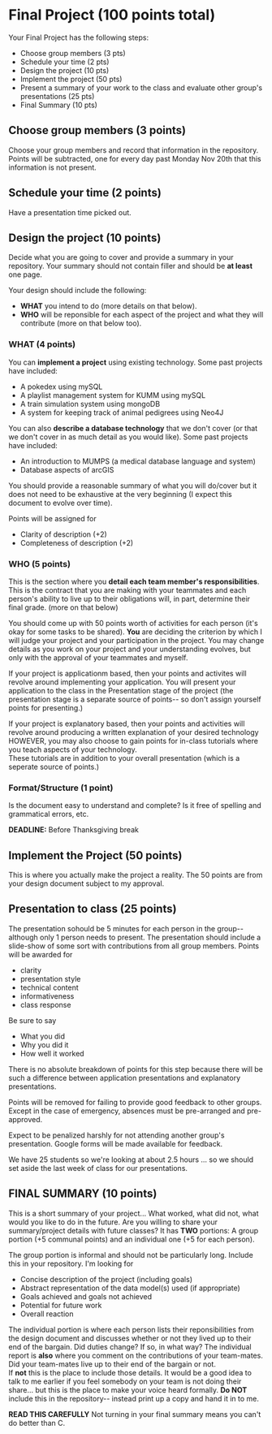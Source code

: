 # Final Project (100 points total)

Your Final Project has the following steps:

* Choose group members  (3 pts)
* Schedule your time    (2 pts)
* Design the project    (10 pts)
* Implement the project (50 pts) 
* Present a summary of your work to the class and evaluate other group's presentations (25 pts) 
* Final Summary         (10 pts)

## Choose group members (3 points)

Choose your group members and record that information in the repository.  Points will be subtracted, one for every day past Monday Nov 20th that this information is not present.

## Schedule your time (2 points)

Have a presentation time picked out.

## Design the project (10 points)

Decide what you are going to cover and provide a summary in your repository.  Your summary should not contain filler and should be **at least** one page.

Your design should include the following:

* **WHAT** you intend to do (more details on that below).
* **WHO** will be reponsible for each aspect of the project and what they will contribute (more on that below too).

### WHAT (4 points)

You can **implement a project** using existing technology.  Some past projects have included:

* A pokedex using mySQL
* A playlist management system for KUMM using mySQL
* A train simulation system using mongoDB
* A system for keeping track of animal pedigrees using Neo4J

You can also **describe a database technology** that we don't cover (or that we don't cover in as much detail as you would like).  Some past projects have included:

* An introduction to MUMPS (a medical database language and system)
* Database aspects of arcGIS

You should provide a reasonable summary of what you will do/cover but it does not need to be exhaustive at the very beginning 
(I expect this document to evolve over time).  

Points will be assigned for

* Clarity of description (+2)
* Completeness of description (+2)

### WHO (5 points)

This is the section where you **detail each team member's responsibilities**.  This is the contract that you are making with your 
teammates and each person's ability to live up to their obligations will, in part, determine their final grade. (more on that below)

You should come up with 50 points worth of activities for each person (it's okay for some tasks to be shared).  **You** are 
deciding the criterion by which I will judge your project and your participation in the project.  You may change details as you work
on your project and your understanding evolves, but only with the approval of your teammates and myself.

If your project is applicationm based, then your points and activites will revolve around implementing your application.
You will present your application to the class in the Presentation stage of the project (the presentation stage is
a separate source of points-- so don't assign yourself points for presenting.)

If your project is explanatory based, then your points and activities will revolve around producing a written explanation of your 
desired technology HOWEVER, you may also choose to gain points for in-class tutorials where you teach aspects of your technology.  
These tutorials are in addition to your overall presentation (which is a seperate source of points.)

### Format/Structure (1 point)

Is the document easy to understand and complete?  Is it free of spelling and grammatical errors, etc.

**DEADLINE:** Before Thanksgiving break


## Implement the Project (50 points) 

This is where you actually make the project a reality.  The 50 points are from your design document subject to my approval.  

## Presentation to class (25 points)

The presentation sohould be 5 minutes for each person in the group-- although only 1 person needs to present.  The presentation should include a slide-show of some sort with contributions from all group members.  Points will be awarded for

* clarity
* presentation style
* technical content
* informativeness
* class response

Be sure to say 

* What you did
* Why you did it
* How well it worked

There is no absolute breakdown of points for this step because there will be such a difference between application presentations and explanatory presentations.

Points will be removed for failing to provide good feedback to other groups.  Except in the case of emergency, absences must be pre-arranged and pre-approved.

Expect to be penalized harshly for not attending another group's presentation.  Google forms will be made available for feedback.

We have 25 students so we're looking at about 2.5 hours ... so we should set aside the last week of class for our presentations.

## FINAL SUMMARY (10 points)

This is a short summary of your project...  What worked, what did not, what would you like to do in the future.  Are you willing
to share your summary/project details with future classes?  It has **TWO** portions:  A group portion (+5 communal points) and an individual one (+5 for each person).

The group portion is informal and should not be particularly long.  Include this in your repository.  I'm looking for

* Concise description of the project (including goals)
* Abstract representation of the data model(s) used (if appropriate)
* Goals achieved and goals not achieved
* Potential for future work
* Overall reaction

The individual portion is where each person lists their reponsibilities from the design document and discusses whether or 
not they lived up to their end of the bargain.  Did duties change?  If so, in what way?  The individual report is  **also**
where you comment on the contributions of your team-mates.  Did your team-mates live up to their end of the bargain or not.  
If **not** this is the place to include those details.  It would be a good idea to talk to me earlier if you feel somebody on your team is not doing their share... but this is the place to make your voice heard formally.  **Do NOT** include this in the repository-- instead print up a copy and hand it in to me.

**READ THIS CAREFULLY** Not turning in your final summary means you can't do better than C.

